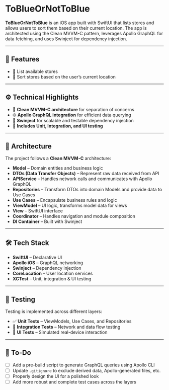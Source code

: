 # ToBlueOrNotToBlue

**ToBlueOrNotToBlue** is an iOS app built with SwiftUI that lists stores and allows users to sort them based on their current location. The app is architected using the Clean MVVM-C pattern, leverages Apollo GraphQL for data fetching, and uses Swinject for dependency injection.

---

## 🚀 Features

- 📍 List available stores  
- 📌 Sort stores based on the user’s current location  

---

## ⚙️ Technical Highlights

- 🧱 **Clean MVVM-C architecture** for separation of concerns  
- 🌐 **Apollo GraphQL integration** for efficient data querying  
- 💉 **Swinject** for scalable and testable dependency injection  
- 🧪 **Includes Unit, Integration, and UI testing**  

---

## 🧱 Architecture

The project follows a **Clean MVVM-C** architecture:

- **Model** – Domain entities and business logic  
- **DTOs (Data Transfer Objects)** – Represent raw data received from API  
- **APIService** – Handles network calls and communicates with Apollo GraphQL  
- **Repositories** – Transform DTOs into domain Models and provide data to Use Cases  
- **Use Cases** – Encapsulate business rules and logic  
- **ViewModel** – UI logic, transforms model data for views  
- **View** – SwiftUI interface  
- **Coordinator** – Handles navigation and module composition  
- **DI Container** – Built with Swinject  

---

## 🛠 Tech Stack

- **SwiftUI** – Declarative UI  
- **Apollo iOS** – GraphQL networking  
- **Swinject** – Dependency injection  
- **CoreLocation** – User location services  
- **XCTest** – Unit, integration & UI testing  

---

## 🧪 Testing

Testing is implemented across different layers:

- ✅ **Unit Tests** – ViewModels, Use Cases, and Repositories  
- 🔁 **Integration Tests** – Network and data flow testing  
- 👀 **UI Tests** – Simulated real-device interaction  

---

## 🚧 To-Do

- [ ] Add a pre-build script to generate GraphQL queries using Apollo CLI  
- [ ] Update `.gitignore` to exclude derived data, Apollo-generated files, etc.  
- [ ] Properly design the UI for a polished look  
- [ ] Add more robust and complete test cases across the layers  
